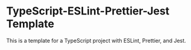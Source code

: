 # TypeScript-ESLint-Prettier-Jest Template

This is a template for a TypeScript project with ESLint, Prettier, and Jest.
